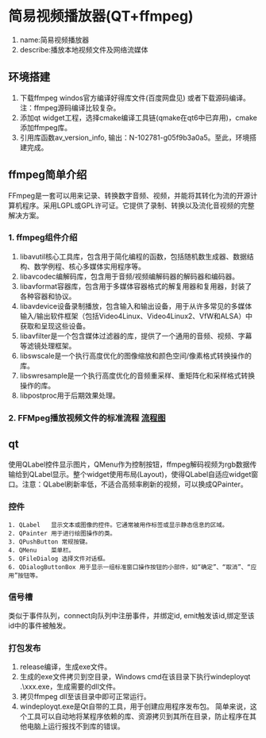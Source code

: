 # 简易视频播放器(QT+ffmpeg)
1. name:简易视频播放器
2. describe:播放本地视频文件及网络流媒体

## 环境搭建
1. 下载ffmpeg windos官方编译好得库文件(百度网盘见) 或者下载源码编译。注：ffmpeg源码编译比较复杂。
2. 添加qt widget工程，选择cmake编译工具链(qmake在qt6中已弃用)，cmake添加ffmpeg库。
3. 引用库函数av_version_info, 输出：N-102781-g05f9b3a0a5。至此，环境搭建完成。

## ffmpeg简单介绍
FFmpeg是一套可以用来记录、转换数字音频、视频，并能将其转化为流的开源计算机程序。采用LGPL或GPL许可证。它提供了录制、转换以及流化音视频的完整解决方案。

### 1. ffmpeg组件介绍
1. libavutil核心工具库，包含用于简化编程的函数，包括随机数生成器、数据结构、数学例程、核心多媒体实用程序等。
2. libavcodec编解码库，包含用于音频/视频编解码器的解码器和编码器。
3. libavformat容器库，包含用于多媒体容器格式的解复用器和复用器，封装了各种容器和协议。
4. libavdevice设备录制播放，包含输入和输出设备，用于从许多常见的多媒体输入/输出软件框架（包括Video4Linux、Video4Linux2、VfW和ALSA）中获取和呈现这些设备。
5. libavfilter是一个包含媒体过滤器的库，提供了一个通用的音频、视频、字幕等滤镜处理框架。
6. libswscale是一个执行高度优化的图像缩放和颜色空间/像素格式转换操作的库。
7. libswresample是一个执行高度优化的音频重采样、重矩阵化和采样格式转换操作的库。
8. libpostproc用于后期效果处理。

### 2. FFMpeg播放视频文件的标准流程 [流程图](./ffmpeg_flow.png)

## qt
使用QLabel控件显示图片，QMenu作为控制按钮，ffmpeg解码视频为rgb数据传输给到QLabel显示。整个widget使用布局(Layout)，使得QLabel自适应widget窗口。注意：QLabel刷新率低，不适合高频率刷新的视频，可以换成QPainter。
### 控件
	1. QLabel	显示文本或图像的控件。它通常被用作标签或显示静态信息的区域。
	2. QPainter	用于进行绘图操作的类。
	3. QPushButton 常规按键。
	4. QMenu 	菜单栏。
	5. QFileDialog 选择文件对话框。
	6. QDialogButtonBox	用于显示一组标准窗口操作按钮的小部件，如“确定”、“取消”、“应用”按钮等。
### 信号槽
类似于事件队列，connect向队列中注册事件，并绑定id, emit触发该id,绑定至该id中的事件被触发。

### 打包发布
1. release编译，生成exe文件。
2. 生成的exe文件拷贝到空目录，Windows cmd在该目录下执行windeployqt .\xxx.exe，生成需要的dll文件。
3. 拷贝ffmpeg dll至该目录中即可正常运行。
4. windeployqt.exe是Qt自带的工具，用于创建应用程序发布包。 简单来说，这个工具可以自动地将某程序依赖的库、资源拷贝到其所在目录，防止程序在其他电脑上运行报找不到库的错误。